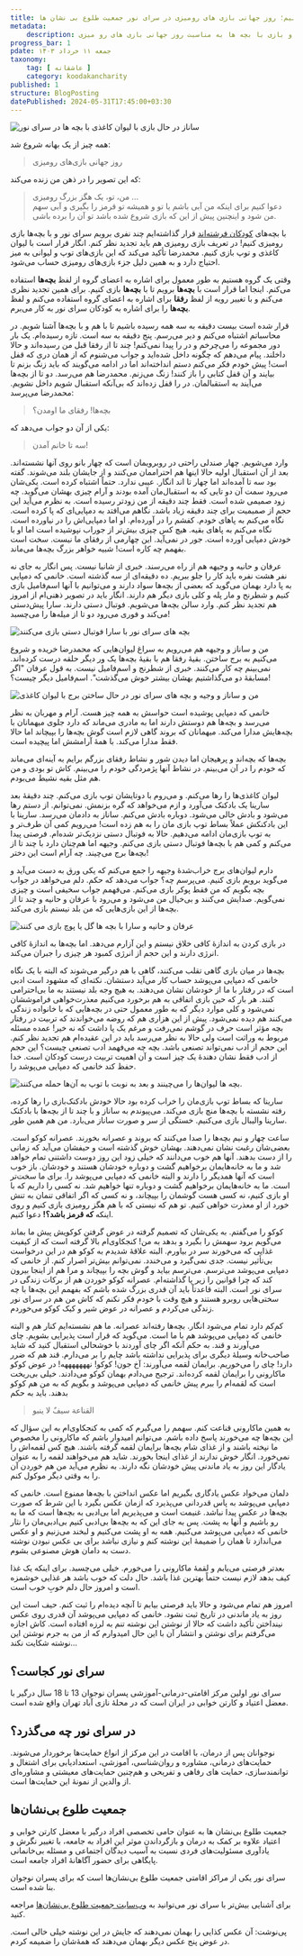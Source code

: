 ```yaml
---
title: بیا بازی کنیم؛ روز جهانی بازی های رومیزی در سرای نور جمعیت طلوع بی نشان ها
metadata: 
    description: حضور داوطلبان خیریه کودکان فرشته اند در سرای نور جمعیت طلوع بی نشان ها و بازی با بچه ها به مناسبت روز جهانی بازی های رو میزی
progress_bar: 1
pdate: جمعه ۱۱ خرداد ۱۴۰۳
taxonomy:
    tag: [ عاشقانه ]
    category: koodakancharity
published: 1
structure: BlogPosting
datePublished: 2024-05-31T17:45:00+03:30
---
```

![ ساناز در حال بازی با لیوان کاغذی با بچه ها در سرای نور ](td1.webp)

همه چیز از یک بهانه شروع شد: 

> روز جهانی بازی‌های رومیزی

که این تصویر را در ذهن من زنده می‌کند:

> من، تو، یک هگز بزرگ رومیزی ...  
دعوا کنیم برای اینکه من آبی باشم یا تو و همیشه تو قرمز را بگیری و آبی سهم من شود و اینچنین پیش از این که بازی شروع شده باشد تو آن را برده باشی.

با بچه‌های 
[کودکان فرشته‌اند](/categories/koodakancharity)
 قرار گذاشته‌ایم چند نفری برویم سرای نور و با بچه‌ها بازی رومیزی کنیم! در تعریف بازی رومیزی هم باید تجدید نظر کنم. انگار قرار است با لیوان کاغذی و توپ بازی کنیم. محمدرضا تأکید می‌کند که این بازی‌های توپ و لیوانی به میز احتیاج دارد و به همین دلیل جزء بازی‌های رومیزی حساب می‌شود.


وقتی یک گروه هستیم به طور معمول برای اشاره به اعضای گروه از لفظ **بچه‌ها** استفاده می‌کنم. اینجا اما قرار است با **بچه‌ها** برویم تا با **بچه‌ها** بازی کنیم. برای همین تجدید نظری می‌کنم و با تغییر رویه از لفظ **رفقا** برای اشاره به اعضای گروه استفاده می‌کنم و لفظ **بچه‌ها** را برای اشاره به کودکان سرای نور به کار می‌برم.

قرار شده است بیست دقیقه به سه همه رسیده باشیم تا با هم و با بچه‌ها آشنا شویم. در محاسباتم اشتباه می‌کنم و دیر می‌رسم. پنج دقیقه به سه است. تازه رسیده‌ام. یک بار دور مجموعه را می‌چرخم و در را پیدا نمی‌کنم! چند تا از رفقا قبل من رسیده‌اند و حالا  داخلند. پیام می‌دهم که چگونه داخل شده‌اید و جواب می‌شنوم که از همان دری که قفل است! پیش خودم فکر می‌کنم دستم انداخته‌اند اما در ادامه می‌گویند که باید زنگ بزنم تا بیایند و آن قفل کتابی را باز کنند! زنگ می‌زنم. محمدرضا هم می‌رسد. دو تا از بچه‌ها می‌آیند به استقبالمان. در را قفل زده‌اند که بی‌آنکه استقبال شویم داخل نشویم. محمدرضا می‌پرسد:

> بچه‌ها! رفقای ما اومدن؟

یکی از آن دو جواب می‌دهد که:

> سه تا خانم آمدن!

وارد می‌شویم. چهار صندلی راحتی در روبرویمان است که چهار بانو روی آنها نشسته‌اند. بعد از آن استقبال اولیه حالا اینها هم احتراممان می‌کنند و از جایشان بلند می‌شوند. گفته بود سه تا آمده‌اند اما چهار تا اند انگار. عیبی ندارد. حتماً اشتباه کرده است. یکی‌شان می‌رود سمت آن دو تایی که به استقبال‌مان آمده بودند و آرام چیزی بهشان می‌گوید. چه زود صمیمی شده است. فقط چند دقیقه از من زودتر رسیده است. به نظرم می‌آید این حجم از صمیمیت برای چند دقیقه زیاد باشد. نگاهم می‌افتد به دمپایی‌ای که پا کرده است. نگاه می‌کنم به پاهای خودم. کفشم را در آورده‌ام. او اما دمپایی‌اش را در نیاورده است. نگاه می‌کنم به پاهای بقیه. هیچ کس چیزی بیش‌تر از جوراب نپوشیده است اما او با خودش دمپایی آورده است. جور در نمی‌آید. این چهارمی از رفقای ما نیست. سخت است بفهمم چه کاره است! شبیه خواهر بزرگ بچه‌ها می‌ماند. 

عرفان و حانیه و وجیهه هم از راه می‌رسند. خبری از شانیا نیست. پس انگار به جای نه نفر هشت نفره باید کار را جلو ببریم. ده دقیقه‌ای از سه گذشته است. خانمی که دمپایی به پا دارد بهمان می‌گوید که بعضی از بچه‌ها سواد دارند و می‌توانیم با آنها اسم‌فامیل بازی کنیم و شطرنج و مار پله و کلی بازی دیگر هم دارند. انگار باید در تصویر ذهنی‌ام از امروز هم تجدید نظر کنم. وارد سالن بچه‌ها می‌شویم. فوتبال دستی دارند. سارا پیش‌دستی می‌کند و فوری می‌رود دو تا از میله‌ها را می‌چسبد! 

![ بچه های سرای نور با سارا فوتبال دستی بازی می‌کنند ](td5.webp)

من و ساناز و وجیهه هم می‌رویم به سراغ لیوان‌هایی که محمدرضا خریده و شروع می‌کنیم به برج ساختن. بقیهٔ رفقا هم با بقیهٔ بچه‌ها یک ور دیگر حلقه درست کرده‌اند. نمی‌بینم چه کار می‌کنند. خبری از شطرنج و اسم‌فامیل نیست. به قول عرفان "اگر مسابقهٔ دو می‌گذاشتیم بهشان بیشتر خوش می‌گذشت". اسم‌فامیل دیگر چیست؟! 

![ من و ساناز و وجیه و بچه های سرای نور در حال ساختن برج با لیوان کاغذی ](td3.webp)

خانمی که دمپایی پوشیده است حواسش به همه چیز هست. آرام و مهربان به نظر می‌رسد و بچه‌ها هم دوستش دارند اما به مادری می‌ماند که دارد جلوی میهمانان با بچه‌هایش مدارا می‌کند. میهمانان که بروند گاهی لازم است گوش بچه‌ها را بپیچاند اما حالا فقط مدارا می‌کند. با همهٔ آرامشش اما پیچیده است. 

بچه‌ها که بچه‌اند و پرهیجان اما دیدن شور و نشاط رفقای بزرگم برایم به آینه‌ای می‌ماند که خودم را در آن می‌بینم. در نشاط آنها پژمردگی‌ خودم را می‌بینم. کاش تو بودی و من هم مثل بقیه‌ نشیط می‌بودم.

لیوان کاغذی‌ها را رها می‌کنم. و می‌روم با دوتایشان توپ بازی می‌کنم. چند دقیقهٔ بعد سارینا یک بادکنک می‌آورد و ازم می‌خواهد که گره بزنمش. نمی‌توانم. از دستم رها می‌شود و بادش خالی می‌شود. دوباره بادش می‌کنم. ساناز به دادمان می‌رسد. سارینا با این بادکنکش عملاً بساط توپ بازی مان را به هم زده است! می‌رویم کمی آن طرف‌تر و به توپ بازی‌مان ادامه می‌دهیم. حالا به فوتبال دستی نزدیک‌تر شده‌ام. فرصتی پیدا می‌کنم و کمی هم با بچه‌ها فوتبال دستی بازی می‌کنم. وجیهه اما هم‌چنان دارد با چند تا از بچه‌ها برج می‌چیند. چه آرام است این دختر! 

دارم لیوان‌های برج خراب‌شدهٔ وجیهه را جمع می‌کنم که یکی ورق به دست می‌آید و می‌گوید برویم بازی کنیم. می‌پرسم چه؟ جواب می‌دهد که حکم. دلم می‌خواهد در جواب بچه بگویم که من فقط پوکر بازی می‌کنم. می‌فهمم جواب سخیفی است و چیزی نمی‌گویم. صدایش می‌کنند و بی‌خیال من می‌شود و می‌رود با عرفان و حانیه و چند تا از بچه‌ها از این بازی‌هایی که من بلد نیستم بازی می‌کند.

![ عرفان و حانیه و سارا با بچه ها گل یا پوچ بازی می کنند ](td2.webp)

در بازی کردن به اندازهٔ کافی خلاق نیستم و این آزارم می‌دهد. اما بچه‌ها به اندازهٔ کافی انرژی دارند و این حجم از انرژی کمبود هر چیزی را جبران می‌کند.

بچه‌ها در میان بازی گاهی تقلب می‌کنند، گاهی با هم درگیر می‌شوند که البته با یک نگاه خانمی که دمپایی می‌پوشد حساب کار می‌آید دستشان. نکته‌ای که مشهود است ادبی است که در رفتار با ما از خودشان نشان می‌دهند. به هیچ وجه بلد نیستند به ما بی‌احترامی کنند. هر بار که حین بازی اتفاقی به هم برخورد می‌کنیم معذرت‌خواهی فراموششان نمی‌شود و کلی موارد دیگر که به طور معمول حتی در بچه‌هایی که با خانواده زندگی می‌کنند هم دیده نمی‌شود. پیش از این هزاری هم که روضه می‌خواندند که تربیت در رفتار بچه مؤثر است حرف در گوشم نمی‌رفت و مرغم یک پا داشت که نه خیر! عمده مسئله مربوط به وراثت است ولی حالا به نظر می‌رسد باید در این عقیده‌ام هم تجدید نظر کنم. این حجم از ادب نمی‌تواند تصنعی باشد. بچه چه می‌فهمد ادب تصنعی چیست؟ این حجم از ادب فقط نشان دهندهٔ‌ یک چیز است و آن اهمیت تربیت درست کودکان است. خدا حفظ کند خانمی که دمپایی می‌پوشد را.

![ بچه ها لیوان‌ها را می‌چینند و بعد به نوبت با توپ به آن‌ها حمله می‌کنند. ](td4.webp)

سارینا که بساط توپ بازی‌مان را خراب کرده بود حالا خودش بادکنک‌بازی را رها کرده، رفته نشسته با بچه‌ها منچ بازی می‌کند. می‌پیوندم به ساناز و با چند تا از بچه‌ها با بادکنک سارینا والیبال بازی می‌کنیم. خستگی از سر و صورت ساناز می‌بارد. من هم همین طور.  

ساعت چهار و نیم بچه‌ها را صدا می‌کنند که بروند و عصرانه بخورند. عصرانه کوکو است. بعضی‌شان رغبت نشان نمی‌دهند. بهشان خوش گذشته است و حیفشان می‌آید که زمانی را از دست بدهند. آنها هم خوب می‌دانند که خیلی زود این روز دوست داشتنی تمام خواهد شد و ما به خانه‌هایمان برخواهیم گشت و دوباره خودشان هستند و خودشان. باز خوب است که آنها همدیگر را دارند و البته خانمی که دمپایی می‌پوشد را. برای ما سخت‌تر است. ما به خانه‌هایمان برخواهیم گشت و دوباره تنها خواهیم شد. نه کسی را داریم که با او بازی کنیم، نه کسی هست گوشمان را بپیچاند، و نه کسی که اگر اتفاقی تنمان به تنش خورد از او معذرت خواهی کنیم. تو هم که نیستی که با هم هگز رومیزی بازی کنیم و روی اینکه **که قرمز باشد؟!** دعوا کنیم. 

کوکو را می‌گفتم. به یکی‌شان که تصمیم گرفته در عوض گرفتن کوکویش پیش ما بماند می‌گویم برود سهمش را بگیرد و بدهد به من! کنجکاوی‌ام بالا گرفته است که از کیفیت غذایی که می‌خورند سر در بیاورم. البته علاقهٔ شدیدم به کوکو هم در این درخواست بی‌تأثیر نیست. جدی نمی‌گیرد و می‌خندد. نمی‌توانم بیش‌تر اصرار کنم. از خانمی که دمپایی می‌پوشد می‌ترسم. می‌ترسم بیاید و گوش بچه را بپیچاند و مرا هم از اینجا بیرون کند که چرا قوانین را زیر پا گذاشته‌ام. عصرانه کوکو خوردن هم از برکات زندگی در سرای نور است. البته قاعدتاً باید آن قدری بزرگ شده باشم که بفهمم این بچه‌ها با چه سختی‌هایی روبرو هستند و هیچ وقت با خودم فکر نکنم که کاش من هم در سرای نور زندگی می‌کردم و عصرانه در عوض شیر و کیک کوکو می‌خوردم.

کم‌کم دارد تمام می‌شود انگار. بچه‌ها رفته‌اند عصرانه. ما هم نشسته‌ایم کنار هم و البته خانمی که دمپایی می‌پوشد هم با ما است. می‌گوید که قرار است پذیرایی بشویم. چای می‌آورند و قند. به حکم آنکه اگر چای آوردند با خوشحالی استقبال کنید که شاید صاحب‌خانه وسیلهٔ دیگری برای پذیرایی نداشته باشد چایم را بر می‌دارم. قند هم که ضرر دارد! چای را می‌خوریم. برایمان لقمه می‌آورند: آخ جون! کوکو! نهههههههه! در عوض کوکو ماکارونی را برایمان لقمه کرده‌اند. ترجیح می‌دادم بهمان کوکو می‌دادند. خیلی بی‌ریخت است که لقمه‌ام را ببرم پیش خانمی که دمپایی می‌پوشد و بگویم که به من هم کوکو بدهند. باید به حکم

> القناعة سیفٌ لا ینبو

به همین ماکارونی قناعت کنم.  سهمم را می‌گیرم که کمی به کنجکاوی‌ام به این سؤال که این بچه‌ها چه می‌خورند پاسخ داده باشم. می‌توانم امیدوار باشم که ماکارونی را مخصوص ما نپخته باشند و از غذای شام بچه‌ها برایمان لقمه گرفته باشند. هیچ کس لقمه‌اش را نمی‌خورد. انگار خوش ندارند از غذای اینجا بخورند. شاید هم می‌خواهند لقمه را به عنوان یادگار این روز به یاد ماندنی پیش خودشان نگه دارند. به نظرم می‌آید من هم خوردن آن را به وقتی دیگر موکول کنم.

دلمان می‌خواد عکس یادگاری بگیریم اما عکس انداختن با بچه‌ها ممنوع است. خانمی که دمپایی می‌پوشد به پاس قدردانی می‌پذیرد که ازمان عکس بگیرد با این شرط که صورت بچه‌ها در عکس پیدا نباشد. غنیمت است و می‌پذیریم اما بی‌ادبی به بچه‌ها است که ما به رو باشیم و آنها به پشت. پس به جای این که به بچه‌ها بی‌ادبی کنیم بی‌ادبی‌مان را نثار خانمی که دمپایی می‌پوشد می‌کنیم. همه به او پشت می‌کنیم و لبخند می‌زنیم و او عکس می‌اندازد تا همان را ضمیمهٔ این نوشته کنم و نیازی نباشد برای بی عکس نبودن نوشته دست به دامان هوش مصنوعی بشوم.

بعدتر فرصتی می‌یابم و لقمهٔ ماکارونی را می‌خورم. خیلی می‌چسبد. برای اینکه یک غذا کیف بدهد لازم نیست حتماً بهترین غذا باشد. حال دلت که خوب باشد هر غذایی خوشمزه است و امروز حال دلم خوبِ خوب است.

امروز هم تمام می‌شود و حالا باید فرصتی بیابم تا آنچه دیده‌ام را ثبت کنم. حیف است این روز به یاد ماندنی در تاریخ ثبت نشود. خانمی که دمپایی می‌پوشد آن قدری روی عکس نینداختن تأکید داشت که حالا از نوشتن این نوشته تنم به لرزه افتاده است. کاش اجازه می‌گرفتم برای نوشتن و انتشار آن با این حال امیدوارم که از من به جرم نوشتن این نوشته شکایت نکند...

## سرای نور کجاست؟

سرای نور اولین مرکز اقامتی-درمانی-آموزشی پسران نوجوان 13 تا 18 سال درگیر با معضل اعتیاد و کارتن خوابی در ایران است که در محلهٔ نازی آباد تهران واقع شده است.

## در سرای نور چه می‌گذرد؟

نوجوانان پس از درمان، با اقامت در این مرکز از انواع حمایت‌ها برخوردار می‌شوند. حمایت‌های درمانی، مشاوره و روان‌شناسی، آموزشی، استعدادیابی برای اشتغال و توانمندسازی، حمایت های رفاهی و تفریحی و هم‌چنین حمایت‌های معیشتی و مشاوره‌ای از والدین از نمونهٔ این حمایت‌ها است.

## جمعیت طلوع بی‌نشان‌ها

جمعیت طلوع بی‌نشان ها به عنوان حامی تخصصی افراد درگیر با معضل کارتن خوابی و اعتیاد علاوه بر کمک به درمان و بازگرداندن موثر این افراد به جامعه، با تغییر نگرش و یادآوری مسئولیت‌های فردی نسبت به آسیب دیدگان اجتماعی و مسئله بی‌خانمانی پایگاهی برای حضور آگاهانهٔ افراد جامعه است.

سرای نور یکی از مراکز اقامتی جمعیت طلوع بی‌نشان‌ها است که برای پسران نوجوان بنا شده است.

برای آشنایی بیش‌تر با سرای نور می‌توانید به 
[وب‌سایت جمعیت طلوع بی‌نشا‌ن‌ها](https://toloo.org/)
 مراجعه کنید.

پی‌نوشت: آن عکس کذایی را بهمان نمی‌دهند که جایش در این نوشته خیلی خالی است. در عوض پنج عکس دیگر بهمان می‌دهند که همهٔ‌شان را ضمیمه کردم.